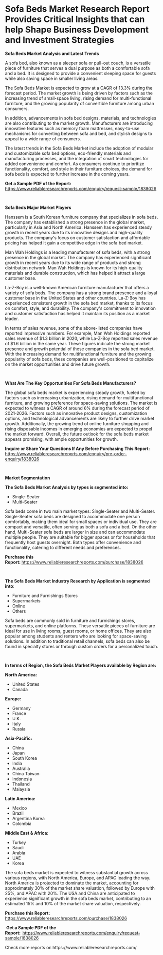 <p><h1>Sofa Beds Market Research Report Provides Critical Insights that can help Shape Business Development and Investment Strategies</h1></p><p><strong>Sofa Beds Market Analysis and Latest Trends</strong></p>
<p><p>A sofa bed, also known as a sleeper sofa or pull-out couch, is a versatile piece of furniture that serves a dual purpose as both a comfortable sofa and a bed. It is designed to provide a convenient sleeping space for guests while also saving space in smaller living areas.</p><p>The Sofa Beds Market is expected to grow at a CAGR of 13.3% during the forecast period. The market growth is being driven by factors such as the increasing trend of small-space living, rising demand for multi-functional furniture, and the growing popularity of convertible furniture among urban consumers. </p><p>In addition, advancements in sofa bed designs, materials, and technologies are also contributing to the market growth. Manufacturers are introducing innovative features such as memory foam mattresses, easy-to-use mechanisms for converting between sofa and bed, and stylish designs to appeal to a wide range of consumers.</p><p>The latest trends in the Sofa Beds Market include the adoption of modular and customizable sofa bed options, eco-friendly materials and manufacturing processes, and the integration of smart technologies for added convenience and comfort. As consumers continue to prioritize functionality, comfort, and style in their furniture choices, the demand for sofa beds is expected to further increase in the coming years.</p></p>
<p><strong>Get a Sample PDF of the Report:&nbsp;</strong> <a href="https://www.reliableresearchreports.com/enquiry/request-sample/1838026">https://www.reliableresearchreports.com/enquiry/request-sample/1838026</a></p>
<p>&nbsp;</p>
<p><strong>Sofa Beds Major Market Players</strong></p>
<p><p>Hanssem is a South Korean furniture company that specializes in sofa beds. The company has established a strong presence in the global market, particularly in Asia and North America. Hanssem has experienced steady growth in recent years due to its innovative designs and high-quality products. The company's focus on customer satisfaction and affordable pricing has helped it gain a competitive edge in the sofa bed market.</p><p>Man Wah Holdings is a leading manufacturer of sofa beds, with a strong presence in the global market. The company has experienced significant growth in recent years due to its wide range of products and strong distribution network. Man Wah Holdings is known for its high-quality materials and durable construction, which has helped it attract a large customer base.</p><p>La-Z-Boy is a well-known American furniture manufacturer that offers a variety of sofa beds. The company has a strong brand presence and a loyal customer base in the United States and other countries. La-Z-Boy has experienced consistent growth in the sofa bed market, thanks to its focus on comfort, style, and durability. The company's commitment to innovation and customer satisfaction has helped it maintain its position as a market leader.</p><p>In terms of sales revenue, some of the above-listed companies have reported impressive numbers. For example, Man Wah Holdings reported sales revenue of $1.3 billion in 2020, while La-Z-Boy reported sales revenue of $1.6 billion in the same year. These figures indicate the strong market presence and growth potential of these companies in the sofa bed market. With the increasing demand for multifunctional furniture and the growing popularity of sofa beds, these companies are well-positioned to capitalize on the market opportunities and drive future growth.</p></p>
<p>&nbsp;</p>
<p><strong>What Are The Key Opportunities For Sofa Beds Manufacturers?</strong></p>
<p><p>The global sofa beds market is experiencing steady growth, fueled by factors such as increasing urbanization, rising demand for multifunctional furniture, and growing preference for space-saving solutions. The market is expected to witness a CAGR of around 6% during the forecast period of 2021-2026. Factors such as innovative product designs, customization options, and technological advancements are likely to further drive market growth. Additionally, the growing trend of online furniture shopping and rising disposable incomes in emerging economies are expected to propel the market forward. Overall, the future outlook for the sofa beds market appears promising, with ample opportunities for growth.</p></p>
<p><strong>Inquire or Share Your Questions If Any Before Purchasing This Report:</strong> <a href="https://www.reliableresearchreports.com/enquiry/pre-order-enquiry/1838026">https://www.reliableresearchreports.com/enquiry/pre-order-enquiry/1838026</a></p>
<p>&nbsp;</p>
<p><strong>Market Segmentation</strong></p>
<p><strong>The Sofa Beds Market Analysis by types is segmented into:</strong></p>
<p><ul><li>Single-Seater</li><li>Multi-Seater</li></ul></p>
<p><p>Sofa beds come in two main market types: Single-Seater and Multi-Seater. Single-Seater sofa beds are designed to accommodate one person comfortably, making them ideal for small spaces or individual use. They are compact and versatile, often serving as both a sofa and a bed. On the other hand, Multi-Seater sofa beds are larger in size and can accommodate multiple people. They are suitable for bigger spaces or for households that frequently host guests overnight. Both types offer convenience and functionality, catering to different needs and preferences.</p></p>
<p><strong>Purchase this Report:&nbsp;</strong><a href="https://www.reliableresearchreports.com/purchase/1838026">https://www.reliableresearchreports.com/purchase/1838026</a></p>
<p>&nbsp;</p>
<p><strong>The Sofa Beds Market Industry Research by Application is segmented into:</strong></p>
<p><ul><li>Furniture and Furnishings Stores</li><li>Supermarkets</li><li>Online</li><li>Others</li></ul></p>
<p><p>Sofa beds are commonly sold in furniture and furnishings stores, supermarkets, and online platforms. These versatile pieces of furniture are ideal for use in living rooms, guest rooms, or home offices. They are also popular among students and renters who are looking for space-saving solutions. In addition to traditional retail channels, sofa beds can also be found in specialty stores or through custom orders for a personalized touch.</p></p>
<p>&nbsp;</p>
<p><strong>In terms of Region, the Sofa Beds Market Players available by Region are:</strong></p>
<p>
    <p> <strong> North America: </strong>
        <ul>
            <li>United States</li>
            <li>Canada</li>
        </ul>
        </p> 
    <p> <strong> Europe: </strong>
        <ul>
            <li>Germany</li>
            <li>France</li>
            <li>U.K.</li>
            <li>Italy</li>
            <li>Russia</li>
        </ul>
        </p> 
    <p> <strong> Asia-Pacific: </strong>
        <ul>
            <li>China</li>
            <li>Japan</li>
            <li>South Korea</li>
            <li>India</li>
            <li>Australia</li>
            <li>China Taiwan</li>
            <li>Indonesia</li>
            <li>Thailand</li>
            <li>Malaysia</li>
        </ul>
        </p> 
    <p> <strong> Latin America: </strong>
        <ul>
            <li>Mexico</li>
            <li>Brazil</li>
            <li>Argentina Korea</li>
            <li>Colombia</li>
        </ul>
        </p> 
    <p> <strong> Middle East & Africa: </strong>
        <ul>
            <li>Turkey</li>
            <li>Saudi</li>
            <li>Arabia</li>
            <li>UAE</li>
            <li>Korea</li>
        </ul>
    </p>
    </p>
<p><p>The sofa beds market is expected to witness substantial growth across various regions, with North America, Europe, and APAC leading the way. North America is projected to dominate the market, accounting for approximately 30% of the market share valuation, followed by Europe with 25%, and APAC with 20%. The USA and China are anticipated to experience significant growth in the sofa beds market, contributing to an estimated 15% and 10% of the market share valuation, respectively.</p></p>
<p><strong>Purchase this Report: </strong><a href="https://www.reliableresearchreports.com/purchase/1838026">https://www.reliableresearchreports.com/purchase/1838026</a></p>
<p>&nbsp;<strong>Get a Sample PDF of the Report:&nbsp;&nbsp;</strong><a href="https://www.reliableresearchreports.com/enquiry/request-sample/1838026">https://www.reliableresearchreports.com/enquiry/request-sample/1838026</a></p>
<p><strong></strong></p>
<p>Check more reports on https://www.reliableresearchreports.com/</p>